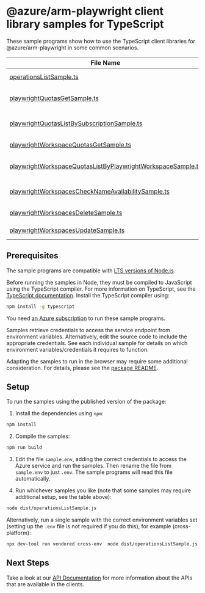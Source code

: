 # @azure/arm-playwright client library samples for TypeScript

These sample programs show how to use the TypeScript client libraries for @azure/arm-playwright in some common scenarios.

| **File Name**                                                                                                           | **Description**                                                                                                                                 |
| ----------------------------------------------------------------------------------------------------------------------- | ----------------------------------------------------------------------------------------------------------------------------------------------- |
| [operationsListSample.ts][operationslistsample]                                                                         | list the operations for the provider x-ms-original-file: 2025-09-01/Operations_List.json                                                        |
| [playwrightQuotasGetSample.ts][playwrightquotasgetsample]                                                               | gets a subscription-level location-based Playwright quota resource by name. x-ms-original-file: 2025-09-01/PlaywrightQuotas_Get.json            |
| [playwrightQuotasListBySubscriptionSample.ts][playwrightquotaslistbysubscriptionsample]                                 | lists Playwright quota resources for a given subscription ID. x-ms-original-file: 2025-09-01/PlaywrightQuotas_ListBySubscription.json           |
| [playwrightWorkspaceQuotasGetSample.ts][playwrightworkspacequotasgetsample]                                             | gets a Playwright workspace quota resource by name. x-ms-original-file: 2025-09-01/PlaywrightWorkspaceQuotas_Get.json                           |
| [playwrightWorkspaceQuotasListByPlaywrightWorkspaceSample.ts][playwrightworkspacequotaslistbyplaywrightworkspacesample] | lists quota resources for a given Playwright workspace. x-ms-original-file: 2025-09-01/PlaywrightWorkspaceQuotas_ListByPlaywrightWorkspace.json |
| [playwrightWorkspacesCheckNameAvailabilitySample.ts][playwrightworkspaceschecknameavailabilitysample]                   | checks if a Playwright workspace name is available globally. x-ms-original-file: 2025-09-01/PlaywrightWorkspaces_CheckNameAvailability.json     |
| [playwrightWorkspacesDeleteSample.ts][playwrightworkspacesdeletesample]                                                 | deletes a Playwright workspace resource asynchronously. x-ms-original-file: 2025-09-01/PlaywrightWorkspaces_Delete.json                         |
| [playwrightWorkspacesUpdateSample.ts][playwrightworkspacesupdatesample]                                                 | updates a Playwright workspace resource synchronously. x-ms-original-file: 2025-09-01/PlaywrightWorkspaces_Update.json                          |

## Prerequisites

The sample programs are compatible with [LTS versions of Node.js](https://github.com/nodejs/release#release-schedule).

Before running the samples in Node, they must be compiled to JavaScript using the TypeScript compiler. For more information on TypeScript, see the [TypeScript documentation][typescript]. Install the TypeScript compiler using:

```bash
npm install -g typescript
```

You need [an Azure subscription][freesub] to run these sample programs.

Samples retrieve credentials to access the service endpoint from environment variables. Alternatively, edit the source code to include the appropriate credentials. See each individual sample for details on which environment variables/credentials it requires to function.

Adapting the samples to run in the browser may require some additional consideration. For details, please see the [package README][package].

## Setup

To run the samples using the published version of the package:

1. Install the dependencies using `npm`:

```bash
npm install
```

2. Compile the samples:

```bash
npm run build
```

3. Edit the file `sample.env`, adding the correct credentials to access the Azure service and run the samples. Then rename the file from `sample.env` to just `.env`. The sample programs will read this file automatically.

4. Run whichever samples you like (note that some samples may require additional setup, see the table above):

```bash
node dist/operationsListSample.js
```

Alternatively, run a single sample with the correct environment variables set (setting up the `.env` file is not required if you do this), for example (cross-platform):

```bash
npx dev-tool run vendored cross-env  node dist/operationsListSample.js
```

## Next Steps

Take a look at our [API Documentation][apiref] for more information about the APIs that are available in the clients.

[operationslistsample]: https://github.com/Azure/azure-sdk-for-js/blob/main/sdk/playwright/arm-playwright/samples/v1/typescript/src/operationsListSample.ts
[playwrightquotasgetsample]: https://github.com/Azure/azure-sdk-for-js/blob/main/sdk/playwright/arm-playwright/samples/v1/typescript/src/playwrightQuotasGetSample.ts
[playwrightquotaslistbysubscriptionsample]: https://github.com/Azure/azure-sdk-for-js/blob/main/sdk/playwright/arm-playwright/samples/v1/typescript/src/playwrightQuotasListBySubscriptionSample.ts
[playwrightworkspacequotasgetsample]: https://github.com/Azure/azure-sdk-for-js/blob/main/sdk/playwright/arm-playwright/samples/v1/typescript/src/playwrightWorkspaceQuotasGetSample.ts
[playwrightworkspacequotaslistbyplaywrightworkspacesample]: https://github.com/Azure/azure-sdk-for-js/blob/main/sdk/playwright/arm-playwright/samples/v1/typescript/src/playwrightWorkspaceQuotasListByPlaywrightWorkspaceSample.ts
[playwrightworkspaceschecknameavailabilitysample]: https://github.com/Azure/azure-sdk-for-js/blob/main/sdk/playwright/arm-playwright/samples/v1/typescript/src/playwrightWorkspacesCheckNameAvailabilitySample.ts
[playwrightworkspacesdeletesample]: https://github.com/Azure/azure-sdk-for-js/blob/main/sdk/playwright/arm-playwright/samples/v1/typescript/src/playwrightWorkspacesDeleteSample.ts
[playwrightworkspacesupdatesample]: https://github.com/Azure/azure-sdk-for-js/blob/main/sdk/playwright/arm-playwright/samples/v1/typescript/src/playwrightWorkspacesUpdateSample.ts
[apiref]: https://learn.microsoft.com/javascript/api/@azure/arm-playwright?view=azure-node-preview
[freesub]: https://azure.microsoft.com/free/
[package]: https://github.com/Azure/azure-sdk-for-js/tree/main/sdk/playwright/arm-playwright/README.md
[typescript]: https://www.typescriptlang.org/docs/home.html
